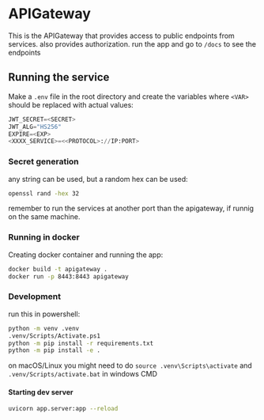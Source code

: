 # APIGateway

This is the APIGateway that provides access to public endpoints from services. also provides authorization. run the app and go to `/docs` to see the endpoints

## Running the service

Make a `.env` file in the root directory and create the variables where `<VAR>` should be replaced with actual values:
```python
JWT_SECRET=<SECRET>
JWT_ALG="HS256"
EXPIRE=<EXP>
<XXXX_SERVICE>=<<PROTOCOL>://IP:PORT>
```

### Secret generation
any string can be used, but a random hex can be used:
```sh
openssl rand -hex 32
```

remember to run the services at another port than the apigateway, if runnig on the same machine.
### Running in docker

Creating docker container and running the app:
```sh
docker build -t apigateway .
docker run -p 8443:8443 apigateway
```

### Development

run this in powershell:

```sh
python -m venv .venv
.venv/Scripts/Activate.ps1
python -m pip install -r requirements.txt
python -m pip install -e .
```

on macOS/Linux you might need to do `source .venv\Scripts\activate` and `.venv/Scripts/activate.bat` in windows CMD

#### Starting dev server
```sh
uvicorn app.server:app --reload
```